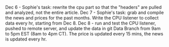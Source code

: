 Dec 6 - Sophie's task: rewrite the cpu part so that the "headers" are pulled and analyzed, not the entire article.
Dec 7 - Sophie's task: grab and compile the news and prices for the past months. Write the CPU listener to collect data every hr, starting from Dec 8.
Dec 8 - run and test the CPU listener, pushed to remote server, and update the data in git Data Branch from 9am to 5pm EST (8am to 4pm CT). The price is updated every 15 mins, the news is updated every hr. 